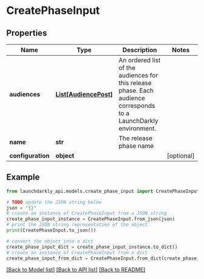 # CreatePhaseInput


## Properties

Name | Type | Description | Notes
------------ | ------------- | ------------- | -------------
**audiences** | [**List[AudiencePost]**](AudiencePost.md) | An ordered list of the audiences for this release phase. Each audience corresponds to a LaunchDarkly environment. | 
**name** | **str** | The release phase name | 
**configuration** | **object** |  | [optional] 

## Example

```python
from launchdarkly_api.models.create_phase_input import CreatePhaseInput

# TODO update the JSON string below
json = "{}"
# create an instance of CreatePhaseInput from a JSON string
create_phase_input_instance = CreatePhaseInput.from_json(json)
# print the JSON string representation of the object
print(CreatePhaseInput.to_json())

# convert the object into a dict
create_phase_input_dict = create_phase_input_instance.to_dict()
# create an instance of CreatePhaseInput from a dict
create_phase_input_from_dict = CreatePhaseInput.from_dict(create_phase_input_dict)
```
[[Back to Model list]](../README.md#documentation-for-models) [[Back to API list]](../README.md#documentation-for-api-endpoints) [[Back to README]](../README.md)


